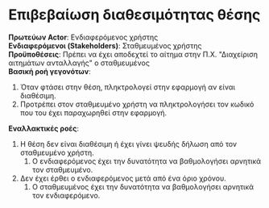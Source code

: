 # Επιβεβαίωση διαθεσιμότητας θέσης
**Πρωτεύων Actor**: Ενδιαφερόμενος χρήστης  
**Ενδιαφερόμενοι (Stakeholders)**: Σταθμευμένος χρήστης  
**Προϋποθέσεις**: Πρέπει να έχει αποδεχτεί το αίτημα στην Π.Χ. "Διαχείριση αιτημάτων ανταλλαγής" ο σταθμευμένος  
**Βασική ροή γεγονότων**:   
1) Όταν φτάσει στην θέση, πληκτρολογεί στην εφαρμογή αν είναι διαθέσιμη.  
2) Προτρέπει στον σταθμευμένο χρήστη να πληκτρολογήσει τον κωδικό που του έχει παραχωρηθεί στην εφαρμογή.  

**Εναλλακτικές ροές**:   
1) Η θέση δεν είναι διαθέσιμη ή έχει γίνει ψευδής δήλωση από τον σταθμευμένο χρήστη.  
    1) Ο ενδιαφερόμενος έχει την δυνατότητα να βαθμολογήσει αρνητικά τον σταθμευμένο.  
2) Δεν έχει έρθει ο ενδιαφερόμενος μετά από ένα όριο χρόνου.     
    1) Ο σταθμευμένος έχει την δυνατότητα να βαθμολογήσει αρνητικά τον ενδιαφερόμενο.  